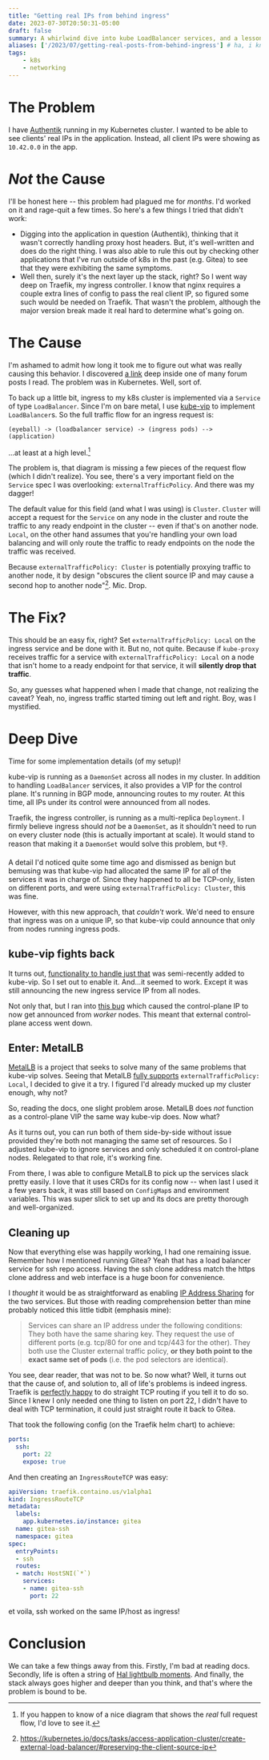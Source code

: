```yaml
---
title: "Getting real IPs from behind ingress"
date: 2023-07-30T20:50:31-05:00
draft: false
summary: A whirlwind dive into kube LoadBalancer services, and a lesson in how things are not always what they seem.
aliases: ['/2023/07/getting-real-posts-from-behind-ingress'] # ha, i know
tags:
    - k8s
    - networking
---
```


# The Problem

I have [Authentik](https://goauthentik.io) running in my Kubernetes cluster. I wanted to be able to see clients' real IPs in the application.
Instead, all client IPs were showing as `10.42.0.0` in the app.

# _Not_ the Cause

I'll be honest here -- this problem had plagued me for _months_. I'd worked on it and rage-quit a few times. So here's a few things I
tried that didn't work:

- Digging into the application in question (Authentik), thinking that it wasn't correctly handling proxy host headers. But, it's
well-written and does do the right thing. I was also able to rule this out by checking other applications that I've run outside
of k8s in the past (e.g. Gitea) to see that they were exhibiting the same symptoms.
- Well then, surely it's the next layer up the stack, right? So I went way deep on Traefik, my ingress controller. I know that nginx
requires a couple extra lines of config to pass the real client IP, so figured some such would be needed on Traefik. That wasn't the
problem, although the major version break made it real hard to determine what's going on.

# The Cause

I'm ashamed to admit how long it took me to figure out what was really causing this behavior. I discovered [a link](https://kubernetes.io/docs/tasks/access-application-cluster/create-external-load-balancer/#preserving-the-client-source-ip)
deep inside one of many forum posts I read. The problem was in Kubernetes. Well, sort of.

To back up a little bit, ingress to my k8s cluster is implemented via a `Service` of type `LoadBalancer`. Since I'm on bare metal, I use
[kube-vip](https://kube-vip.io/) to implement `LoadBalancer`s. So the full traffic flow for an ingress request is:

```
(eyeball) -> (loadbalancer service) -> (ingress pods) --> (application)
```

...at least at a high level.[^1]

The problem is, that diagram is missing a few pieces of the request flow (which I didn't realize). You see, there's a very important
field on the `Service` spec I was overlooking: `externalTrafficPolicy`. And there was my dagger!

The default value for this field (and what I was using) is `Cluster`. `Cluster` will accept a request for the `Service` on any node in
the cluster and route the traffic to any ready endpoint in the cluster -- even if that's on another node. `Local`, on the other hand
assumes that you're handling your own load balancing and will only route the traffic to ready endpoints on the node the traffic
was received.

Because `externalTrafficPolicy: Cluster` is potentially proxying traffic to another node, it by design "obscures the client source IP and
may cause a second hop to another node"[^2]. Mic. Drop.

# The Fix?

This should be an easy fix, right? Set `externalTrafficPolicy: Local` on the ingress service and be done with it. But no, not quite.
Because if `kube-proxy` receives traffic for a service with `externalTrafficPolicy: Local` on a node that isn't home to a ready endpoint
for that service, it will **silently drop that traffic**.

So, any guesses what happened when I made that change, not realizing the caveat? Yeah, no, ingress traffic started timing out left and
right. Boy, was I mystified.

# Deep Dive

Time for some implementation details (of my setup)!

kube-vip is running as a `DaemonSet` across all nodes in my cluster. In addition to handling `LoadBalancer` services, it also provides
a VIP for the control plane. It's running in BGP mode, announcing routes to my router. At this time, all IPs under its control were
announced from all nodes.

Traefik, the ingress controller, is running as a multi-replica `Deployment`. I firmly believe ingress should _not_ be a `DaemonSet`, as
it shouldn't need to run on every cluster node (this is actually important at scale). It would stand to reason that making it a
`DaemonSet` would solve this problem, but 👎.

A detail I'd noticed quite some time ago and dismissed as benign but bemusing was that kube-vip had allocated the same IP for
all of the services it was in charge of. Since they happened to all be TCP-only, listen on different ports, and were using
`externalTrafficPolicy: Cluster`, this was fine.

However, with this new approach, that _couldn't_ work. We'd need to ensure that ingress was on a unique IP, so that kube-vip could
announce that only from nodes running ingress pods.

## kube-vip fights back

It turns out, [functionality to handle just that](https://kube-vip.io/docs/usage/kubernetes-services/#external-traffic-policy-kube-vip-v050)
was semi-recently added to kube-vip. So I set out to enable it. And...it seemed to work. Except it was still announcing the new ingress
service IP from all nodes.

Not only that, but I ran into [this bug](https://github.com/kube-vip/kube-vip/issues/530) which caused the control-plane IP to now
get announced from _worker_ nodes. This meant that external control-plane access went down.

## Enter: MetalLB

[MetalLB](https://metallb.org/) is a project that seeks to solve many of the same problems that kube-vip solves. Seeing that MetalLB
[fully supports](https://metallb.org/usage/#traffic-policies) `externalTrafficPolicy: Local`, I decided to give it a try. I figured
I'd already mucked up my cluster enough, why not?

So, reading the docs, one slight problem arose. MetalLB does _not_ function as a control-plane VIP the same way kube-vip does. Now what?

As it turns out, you can run both of them side-by-side without issue provided they're both not managing the same set of resources. So I
adjusted kube-vip to ignore services and only scheduled it on control-plane nodes. Relegated to that role, it's working fine.

From there, I was able to configure MetalLB to pick up the services slack pretty easily. I love that it uses CRDs for its config now -- when
last I used it a few years back, it was still based on `ConfigMap`s and environment variables. This was super slick to set up and its
docs are pretty thorough and well-organized.

## Cleaning up

Now that everything else was happily working, I had one remaining issue. Remember how I mentioned running Gitea? Yeah that has a load
balancer service for ssh repo access. Having the ssh clone address match the https clone address and web interface is a huge boon for
convenience.

I _thought_ it would be as straightforward as enabling [IP Address Sharing](https://metallb.org/usage/#ip-address-sharing) for the two
services. But those with reading comprehension better than mine probably noticed this little tidbit (emphasis mine):

> Services can share an IP address under the following conditions:
> They both have the same sharing key.
> They request the use of different ports (e.g. tcp/80 for one and tcp/443 for the other).
> They both use the Cluster external traffic policy, **or they both point to the exact same set of pods** (i.e. the pod selectors are identical).

You see, dear reader, that was not to be. So now what? Well, it turns out that the cause of, and solution to, all of life's problems is
indeed ingress. Traefik is [perfectly happy](https://doc.traefik.io/traefik/routing/providers/kubernetes-crd/#kind-ingressroutetcp) to
do straight TCP routing if you tell it to do so. Since I knew I only needed one thing to listen on port 22, I didn't have to deal with
TCP termination, it could just straight route it back to Gitea.

That took the following config (on the Traefik helm chart) to achieve:

```yaml
ports:
  ssh:
    port: 22
    expose: true
```

And then creating an `IngressRouteTCP` was easy:

```yaml
apiVersion: traefik.containo.us/v1alpha1
kind: IngressRouteTCP
metadata:
  labels:
    app.kubernetes.io/instance: gitea
  name: gitea-ssh
  namespace: gitea
spec:
  entryPoints:
  - ssh
  routes:
  - match: HostSNI(`*`)
    services:
    - name: gitea-ssh
      port: 22
```

et voila, ssh worked on the same IP/host as ingress!

# Conclusion

We can take a few things away from this. Firstly, I'm bad at reading docs. Secondly, life is often a string of
[Hal lightbulb moments](https://www.youtube.com/watch?v=AbSehcT19u0&pp=ygUOaGFsIGxpZ2h0IGJ1bGI%3D). And finally, the stack always goes
higher and deeper than you think, and that's where the problem is bound to be.

[^1]: If you happen to know of a nice diagram that shows the _real_ full request flow, I'd love to see it.
[^2]: https://kubernetes.io/docs/tasks/access-application-cluster/create-external-load-balancer/#preserving-the-client-source-ip

